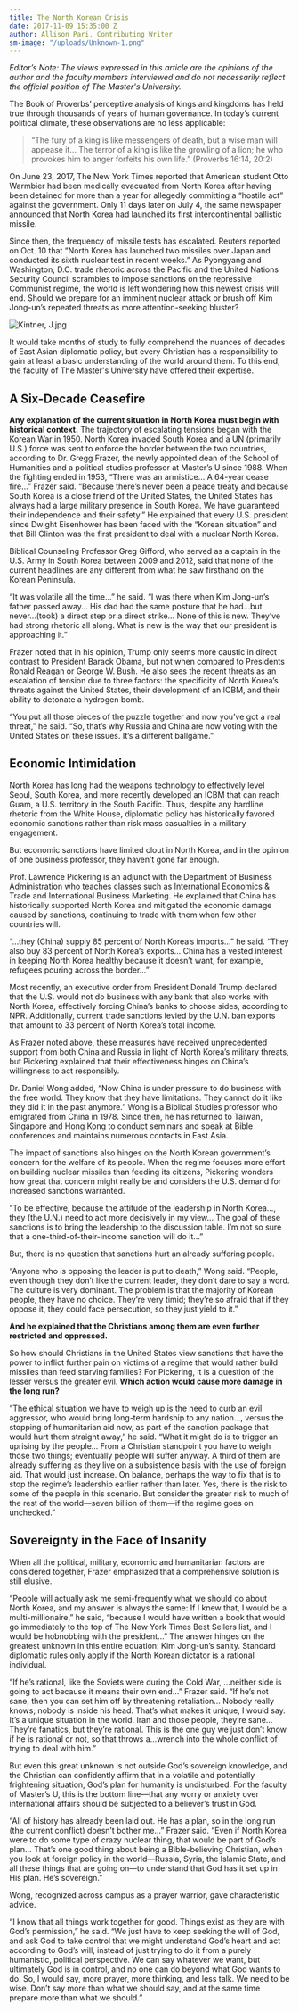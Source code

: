 ```yaml
---
title: The North Korean Crisis
date: 2017-11-09 15:35:00 Z
author: Allison Pari, Contributing Writer
sm-image: "/uploads/Unknown-1.png"
---
```


*Editor’s Note: The views expressed in this article are the opinions of the author and the faculty members interviewed and do not necessarily reflect the official position of The Master's University.*

The Book of Proverbs’ perceptive analysis of kings and kingdoms has held true through thousands of years of human governance. In today’s current political climate, these observations are no less applicable:

> “The fury of a king is like messengers of death, but a wise man will appease it… The terror of a king is like the growling of a lion; he who provokes him to anger forfeits his own life.” (Proverbs 16:14, 20:2)

On June 23, 2017, The New York Times reported that American student Otto Warmbier had been medically evacuated from North Korea after having been detained for more than a year for allegedly committing a “hostile act” against the government. Only 11 days later on July 4, the same newspaper announced that North Korea had launched its first intercontinental ballistic missile.

Since then, the frequency of missile tests has escalated. Reuters reported on Oct. 10 that “North Korea has launched two missiles over Japan and conducted its sixth nuclear test in recent weeks.” As Pyongyang and Washington, D.C. trade rhetoric across the Pacific and the United Nations Security Council scrambles to impose sanctions on the repressive Communist regime, the world is left wondering how this newest crisis will end. Should we prepare for an imminent nuclear attack or brush off Kim Jong-un’s repeated threats as more attention-seeking bluster?

![Kintner, J.jpg](/uploads/Kintner,%20J.jpg)

It would take months of study to fully comprehend the nuances of decades of East Asian diplomatic policy, but every Christian has a responsibility to gain at least a basic understanding of the world around them. To this end, the faculty of The Master's University have offered their expertise.

## A Six-Decade Ceasefire

**Any explanation of the current situation in North Korea must begin with historical context.** The trajectory of escalating tensions began with the Korean War in 1950. North Korea invaded South Korea and a UN (primarily U.S.) force was sent to enforce the border between the two countries, according to Dr. Gregg Frazer, the newly appointed dean of the School of Humanities and a political studies professor at Master’s U since 1988.
When the fighting ended in 1953, “There was an armistice… A 64-year cease fire…” Frazer said. “Because there’s never been a peace treaty and because South Korea is a close friend of the United States, the United States has always had a large military presence in South Korea. We have guaranteed their independence and their safety.”
He explained that every U.S. president since Dwight Eisenhower has been faced with the “Korean situation” and that Bill Clinton was the first president to deal with a nuclear North Korea.

Biblical Counseling Professor Greg Gifford, who served as a captain in the U.S. Army in South Korea between 2009 and 2012, said that none of the current headlines are any different from what he saw firsthand on the Korean Peninsula.

“It was volatile all the time…” he said. “I was there when Kim Jong-un’s father passed away… His dad had the same posture that he had…but never…(took) a direct step or a direct strike… None of this is new. They’ve had strong rhetoric all along. What is new is the way that our president is approaching it.”

Frazer noted that in his opinion, Trump only seems more caustic in direct contrast to President Barack Obama, but not when compared to Presidents Ronald Reagan or George W. Bush. He also sees the recent threats as an escalation of tension due to three factors: the specificity of North Korea’s threats against the United States, their development of an ICBM, and their ability to detonate a hydrogen bomb.

“You put all those pieces of the puzzle together and now you’ve got a real threat,” he said. “So, that’s why Russia and China are now voting with the United States on these issues. It’s a different ballgame.”

## Economic Intimidation

North Korea has long had the weapons technology to effectively level Seoul, South Korea, and more recently developed an ICBM that can reach Guam, a U.S. territory in the South Pacific. Thus, despite any hardline rhetoric from the White House, diplomatic policy has historically favored economic sanctions rather than risk mass casualties in a military engagement.

But economic sanctions have limited clout in North Korea, and in the opinion of one business professor, they haven’t gone far enough.

Prof. Lawrence Pickering is an adjunct with the Department of Business Administration who teaches classes such as International Economics & Trade and International Business Marketing. He explained that China has historically supported North Korea and mitigated the economic damage caused by sanctions, continuing to trade with them when few other countries will.

“…they (China) supply 85 percent of North Korea’s imports…” he said. “They also buy 83 percent of North Korea’s exports… China has a vested interest in keeping North Korea healthy because it doesn’t want, for example, refugees pouring across the border…”

Most recently, an executive order from President Donald Trump declared that the U.S. would not do business with any bank that also works with North Korea, effectively forcing China’s banks to choose sides, according to NPR.
Additionally, current trade sanctions levied by the U.N. ban exports that amount to 33 percent of North Korea’s total income.

As Frazer noted above, these measures have received unprecedented support from both China and Russia in light of North Korea’s military threats, but Pickering explained that their effectiveness hinges on China’s willingness to act responsibly.

Dr. Daniel Wong added, “Now China is under pressure to do business with the free world. They know that they have limitations. They cannot do it like they did it in the past anymore.” Wong is a Biblical Studies professor who emigrated from China in 1978. Since then, he has returned to Taiwan, Singapore and Hong Kong to conduct seminars and speak at Bible conferences and maintains numerous contacts in East Asia.

The impact of sanctions also hinges on the North Korean government’s concern for the welfare of its people. When the regime focuses more effort on building nuclear missiles than feeding its citizens, Pickering wonders how great that concern might really be and considers the U.S. demand for increased sanctions warranted.

“To be effective, because the attitude of the leadership in North Korea…, they (the U.N.) need to act more decisively in my view… The goal of these sanctions is to bring the leadership to the discussion table. I’m not so sure that a one-third-of-their-income sanction will do it…”

But, there is no question that sanctions hurt an already suffering people.

“Anyone who is opposing the leader is put to death,” Wong said. “People, even though they don’t like the current leader, they don’t dare to say a word. The culture is very dominant. The problem is that the majority of Korean people, they have no choice. They’re very timid; they’re so afraid that if they oppose it, they could face persecution, so they just yield to it.”

**And he explained that the Christians among them are even further restricted and oppressed.**

So how should Christians in the United States view sanctions that have the power to inflict further pain on victims of a regime that would rather build missiles than feed starving families? For Pickering, it is a question of the lesser versus the greater evil. **Which action would cause more damage in the long run?**

“The ethical situation we have to weigh up is the need to curb an evil aggressor, who would bring long-term hardship to any nation…, versus the stopping of humanitarian aid now, as part of the sanction package that would hurt them straight away,” he said. “What it might do is to trigger an uprising by the people… From a Christian standpoint you have to weigh those two things; eventually people will suffer anyway. A third of them are already suffering as they live on a subsistence basis with the use of foreign aid. That would just increase. On balance, perhaps the way to fix that is to stop the regime’s leadership earlier rather than later. Yes, there is the risk to some of the people in this scenario. But consider the greater risk to much of the rest of the world—seven billion of them—if the regime goes on unchecked.”

## Sovereignty in the Face of Insanity

When all the political, military, economic and humanitarian factors are considered together, Frazer emphasized that a comprehensive solution is still elusive.

“People will actually ask me semi-frequently what we should do about North Korea, and my answer is always the same: If I knew that, I would be a multi-millionaire,” he said, “because I would have written a book that would go immediately to the top of The New York Times Best Sellers list, and I would be hobnobbing with the president…”
The answer hinges on the greatest unknown in this entire equation: Kim Jong-un’s sanity. Standard diplomatic rules only apply if the North Korean dictator is a rational individual.

“If he’s rational, like the Soviets were during the Cold War, …neither side is going to act because it means their own end…” Frazer said. “If he’s not sane, then you can set him off by threatening retaliation… Nobody really knows; nobody is inside his head. That’s what makes it unique, I would say. It’s a unique situation in the world. Iran and those people, they’re sane… They’re fanatics, but they’re rational. This is the one guy we just don’t know if he is rational or not, so that throws a…wrench into the whole conflict of trying to deal with him.”

But even this great unknown is not outside God’s sovereign knowledge, and the Christian can confidently affirm that in a volatile and potentially frightening situation, God’s plan for humanity is undisturbed. For the faculty of Master’s U, this is the bottom line—that any worry or anxiety over international affairs should be subjected to a believer’s trust in God.

“All of history has already been laid out. He has a plan, so in the long run (the current conflict) doesn’t bother me…” Frazer said. “Even if North Korea were to do some type of crazy nuclear thing, that would be part of God’s plan… That’s one good thing about being a Bible-believing Christian, when you look at foreign policy in the world—Russia, Syria, the Islamic State, and all these things that are going on—to understand that God has it set up in His plan. He’s sovereign.”

Wong, recognized across campus as a prayer warrior, gave characteristic advice.

“I know that all things work together for good. Things exist as they are with God’s permission,” he said. “We just have to keep seeking the will of God, and ask God to take control that we might understand God’s heart and act according to God’s will, instead of just trying to do it from a purely humanistic, political perspective. We can say whatever we want, but ultimately God is in control, and no one can do beyond what God wants to do. So, I would say, more prayer, more thinking, and less talk. We need to be wise. Don’t say more than what we should say, and at the same time prepare more than what we should.”